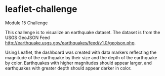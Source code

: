 # leaflet-challenge
Module 15 Challenge

This challenge is to visualize an earthquake dataset. The dataset is from the USGS GeoJSON Feed http://earthquake.usgs.gov/earthquakes/feed/v1.0/geojson.php. 

Using Leaflet, the dashboard was created with data markers reflecting the magnitude of the earthquake by their size and the depth of the earthquake by color. 
Earthquakes with higher magnitudes should appear larger, and earthquakes with greater depth should appear darker in color.
